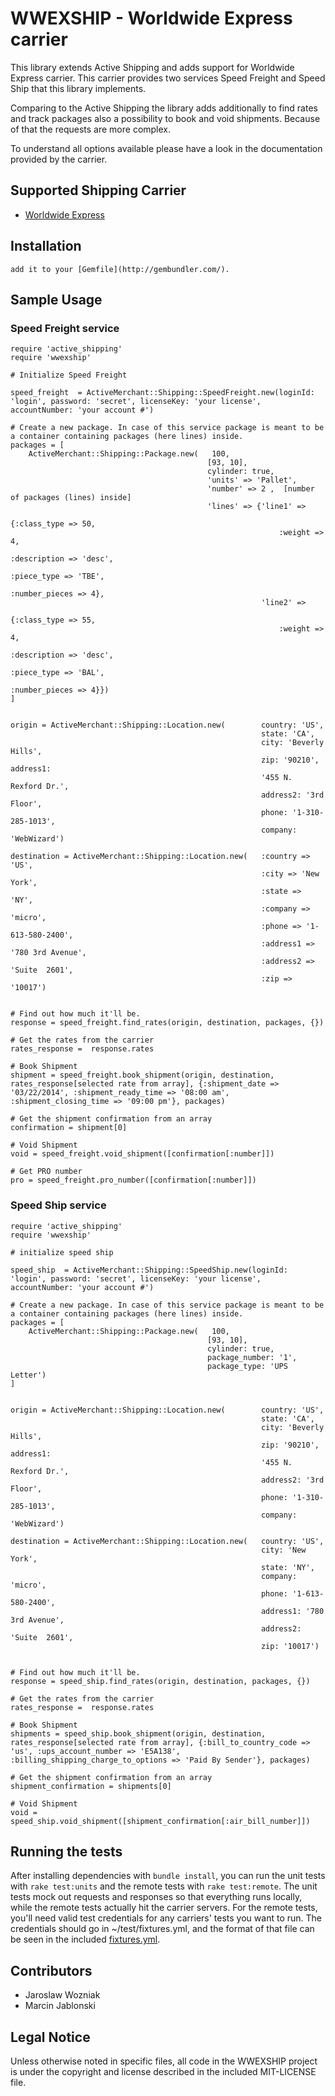 # WWEXSHIP - Worldwide Express carrier


This library extends Active Shipping and adds support for Worldwide Express carrier. This carrier provides two services Speed Freight and Speed Ship that this library implements.

Comparing to the Active Shipping the library adds additionally to find rates and track packages also a possibility to book and void shipments. Because of that the requests are more complex.

To understand all options available please have a look in the documentation provided by the carrier.


## Supported Shipping Carrier

* [Worldwide Express](http://wwex.com/)

## Installation

    add it to your [Gemfile](http://gembundler.com/).

## Sample Usage

### Speed Freight service

    require 'active_shipping'
    require 'wwexship'

    # Initialize Speed Freight

    speed_freight  = ActiveMerchant::Shipping::SpeedFreight.new(loginId: 'login', password: 'secret', licenseKey: 'your license', accountNumber: 'your account #')

    # Create a new package. In case of this service package is meant to be a container containing packages (here lines) inside.
    packages = [
        ActiveMerchant::Shipping::Package.new(   100,
                                                [93, 10],
                                                cylinder: true,
                                                'units' => 'Pallet',
                                                'number' => 2 ,  [number of packages (lines) inside]
                                                'lines' => {'line1' =>
                                                                {:class_type => 50,
                                                                :weight => 4,
                                                                :description => 'desc',
                                                                :piece_type => 'TBE',
                                                                :number_pieces => 4},
                                                            'line2' =>
                                                                {:class_type => 55,
                                                                :weight => 4,
                                                                :description => 'desc',
                                                                :piece_type => 'BAL',
                                                                :number_pieces => 4}})
    ]


    origin = ActiveMerchant::Shipping::Location.new(        country: 'US',
                                                            state: 'CA',
                                                            city: 'Beverly Hills',
                                                            zip: '90210', address1:
                                                            '455 N. Rexford Dr.',
                                                            address2: '3rd Floor',
                                                            phone: '1-310-285-1013',
                                                            company: 'WebWizard')

    destination = ActiveMerchant::Shipping::Location.new(   :country => 'US',
                                                            :city => 'New York',
                                                            :state => 'NY',
                                                            :company => 'micro',
                                                            :phone => '1-613-580-2400',
                                                            :address1 => '780 3rd Avenue',
                                                            :address2 => 'Suite  2601',
                                                            :zip => '10017')


    # Find out how much it'll be.
    response = speed_freight.find_rates(origin, destination, packages, {})

    # Get the rates from the carrier
    rates_response =  response.rates

    # Book Shipment
    shipment = speed_freight.book_shipment(origin, destination, rates_response[selected rate from array], {:shipment_date => '03/22/2014', :shipment_ready_time => '08:00 am', :shipment_closing_time => '09:00 pm'}, packages)

    # Get the shipment confirmation from an array
    confirmation = shipment[0]

    # Void Shipment
    void = speed_freight.void_shipment([confirmation[:number]])

    # Get PRO number
    pro = speed_freight.pro_number([confirmation[:number]])


### Speed Ship service

    require 'active_shipping'
    require 'wwexship'

    # initialize speed ship

    speed_ship  = ActiveMerchant::Shipping::SpeedShip.new(loginId: 'login', password: 'secret', licenseKey: 'your license', accountNumber: 'your account #')

    # Create a new package. In case of this service package is meant to be a container containing packages (here lines) inside.
    packages = [
        ActiveMerchant::Shipping::Package.new(   100,
                                                [93, 10],
                                                cylinder: true,
                                                package_number: '1',
                                                package_type: 'UPS Letter')
    ]


    origin = ActiveMerchant::Shipping::Location.new(        country: 'US',
                                                            state: 'CA',
                                                            city: 'Beverly Hills',
                                                            zip: '90210', address1:
                                                            '455 N. Rexford Dr.',
                                                            address2: '3rd Floor',
                                                            phone: '1-310-285-1013',
                                                            company: 'WebWizard')

    destination = ActiveMerchant::Shipping::Location.new(   country: 'US',
                                                            city: 'New York',
                                                            state: 'NY',
                                                            company: 'micro',
                                                            phone: '1-613-580-2400',
                                                            address1: '780 3rd Avenue',
                                                            address2: 'Suite  2601',
                                                            zip: '10017')


    # Find out how much it'll be.
    response = speed_ship.find_rates(origin, destination, packages, {})

    # Get the rates from the carrier
    rates_response =  response.rates

    # Book Shipment
    shipments = speed_ship.book_shipment(origin, destination, rates_response[selected rate from array], {:bill_to_country_code => 'us', :ups_account_number => 'E5A138', :billing_shipping_charge_to_options => 'Paid By Sender'}, packages)

    # Get the shipment confirmation from an array
    shipment_confirmation = shipments[0]

    # Void Shipment
    void = speed_ship.void_shipment([shipment_confirmation[:air_bill_number]])




## Running the tests

After installing dependencies with `bundle install`, you can run the unit tests with `rake test:units` and the remote tests with `rake test:remote`. The unit tests mock out requests and responses so that everything runs locally, while the remote tests actually hit the carrier servers. For the remote tests, you'll need valid test credentials for any carriers' tests you want to run. The credentials should go in ~/test/fixtures.yml, and the format of that file can be seen in the included [fixtures.yml](https://github.com/Shopify/active_shipping/blob/master/test/fixtures.yml).

## Contributors

* Jaroslaw Wozniak
* Marcin Jablonski

## Legal Notice

Unless otherwise noted in specific files, all code in the WWEXSHIP project is under the copyright and license described in the included MIT-LICENSE file.
